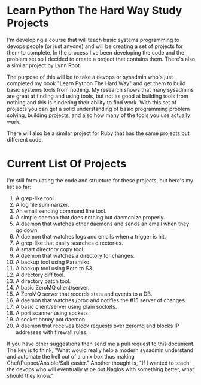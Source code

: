 Learn Python The Hard Way Study Projects
========================================

I'm developing a course that will teach basic systems programming to devops
people (or just anyone) and will be creating a set of projects for them to
complete.  In the process I've been developing the code and the problem set so
I decided to create a project that contains them.  There's also a similar
project by Lynn Root.

The purpose of this will be to take a devops or sysadmin who's just completed
my book "Learn Python The Hard Way" and get them to build basic systems tools
from nothing.  My research shows that many sysadmins are great at finding and
using tools, but not as good at building tools from nothing and this is
hindering their ability to find work.  With this set of projects you can get
a solid understanding of basic programming problem solving, building projects,
and also how many of the tools you use actually work.

There will also be a similar project for Ruby that has the same projects but
different code.

Current List Of Projects
========================

I'm still formulating the code and structure for these projects, but here's
my list so far:

1. A grep-like tool.
2. A log file summarizer.
4. An email sending command line tool.
4. A simple daemon that does nothing but daemonize properly.
5. A daemon that watches other daemons and sends an email when they go down.
6. A daemon that watches logs and emails when a trigger is hit.
7. A grep-like that easily searches directories.
8. A smart directory copy tool.
9. A daemon that watches a directory for changes.
10. A backup tool using Paramiko.
11. A backup tool using Boto to S3.
12. A directory diff tool.
13. A directory patch tool.
14. A basic ZeroMQ client/server.
15. A ZeroMQ server that records stats and events to a DB.
16. A daemon that watches /proc and notifies the #15 server of changes.
17. A basic client/server using plain sockets.
18. A port scanner using sockets.
19. A socket honey pot daemon.
20. A daemon that receives block requests over zeromq and blocks IP addresses with firewall rules.

If you have other suggestions then send me a pull request to this document.  The key
is to think, "What would really help a modern sysadmin understand and automate the hell
out of a unix box thus making Chef/Puppet/Ansible/Salt easier."  Another thought is,
"If I wanted to teach the devops who will eventually wipe out Nagios with something
better, what should they know."


